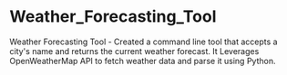 # Weather_Forecasting_Tool
Weather Forecasting Tool - Created a command line tool that accepts a city's name and returns the current weather forecast. It Leverages OpenWeatherMap API to fetch weather data and parse it using Python.
